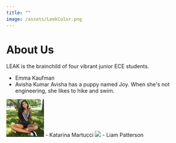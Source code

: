 ```yaml
---
title: ""
image: /assets/LeekColor.png
---
```


# About Us

LEAK is the brainchild of four vibrant junior ECE students.
- Emma Kaufman
- Avisha Kumar
Avisha has a puppy named Joy. When she's not engineering, she likes to hike and swim. 
<img src="assets/aboutus/Avisha.jpg" width="100">
- Katarina Martucci
<img src="assets/aboutus/katarina.png" width="100">
- Liam Patterson


